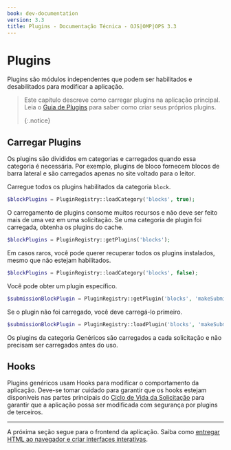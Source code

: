```yaml
---
book: dev-documentation
version: 3.3
title: Plugins - Documentação Técnica - OJS|OMP|OPS 3.3
---
```


# Plugins

Plugins são módulos independentes que podem ser habilitados e desabilitados para modificar a aplicação.

> Este capítulo descreve como carregar plugins na aplicação principal. Leia o [Guia de Plugins](/dev/plugin-guide/en) para saber como criar seus próprios plugins. 
> 
> {:.notice}

## Carregar Plugins

Os plugins são divididos em categorias e carregados quando essa categoria é necessária. Por exemplo, plugins de bloco fornecem blocos de barra lateral e são carregados apenas no site voltado para o leitor.

Carregue todos os plugins habilitados da categoria `block`.

```php
$blockPlugins = PluginRegistry::loadCategory('blocks', true);
```

O carregamento de plugins consome muitos recursos e não deve ser feito mais de uma vez em uma solicitação. Se uma categoria de plugin foi carregada, obtenha os plugins do cache.

```php
$blockPlugins = PluginRegistry::getPlugins('blocks');
```

Em casos raros, você pode querer recuperar todos os plugins instalados, mesmo que não estejam habilitados.

```php
$blockPlugins = PluginRegistry::loadCategory('blocks', false);
```

Você pode obter um plugin específico.

```php
$submissionBlockPlugin = PluginRegistry::getPlugin('blocks', 'makeSubmission');
```

Se o plugin não foi carregado, você deve carregá-lo primeiro.

```php
$submissionBlockPlugin = PluginRegistry::loadPlugin('blocks', 'makeSubmission');
```

Os plugins da categoria Genéricos são carregados a cada solicitação e não precisam ser carregados antes do uso.

## Hooks

Plugins genéricos usam Hooks para modificar o comportamento da aplicação. Deve-se tomar cuidado para garantir que os hooks estejam disponíveis nas partes principais do [Ciclo de Vida da Solicitação](./architecture-request) para garantir que a aplicação possa ser modificada com segurança por plugins de terceiros.

---

A próxima seção segue para o frontend da aplicação. Saiba como [entregar HTML ao navegador e criar interfaces interativas](./architecture-frontend).
